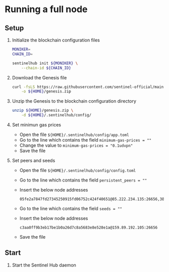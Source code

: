 # Running a full node

## Setup

1. Initialize the blockchain configuration files

    ``` sh
    MONIKER=
    CHAIN_ID=

    sentinelhub init ${MONIKER} \
        --chain-id ${CHAIN_ID}
    ```

2. Download the Genesis file

    ``` sh
    curl -fsLS https://raw.githubusercontent.com/sentinel-official/main/networks/${CHAIN_ID}/genesis.zip \
        -o ${HOME}/genesis.zip
    ```

3. Unzip the Genesis to the blockchain configuration directory

    ``` sh
    unzip ${HOME}/genesis.zip \
        -d ${HOME}/.sentinelhub/config/
    ```

4. Set minimun gas prices

    * Open the file `${HOME}/.sentinelhub/config/app.toml`
    * Go to the line which contains the field `minimum-gas-prices = ""`
    * Change the value to `minimum-gas-prices = "0.1udvpn"`
    * Save the file

5. Set peers and seeds

    * Open the file `${HOME}/.sentinelhub/config/config.toml`
    * Go to the line which contains the field `persistent_peers = ""`
    * Insert the below node addresses

        ``` text
        05fe2a7847fd27345250915fd06752c424f40651@85.222.234.135:26656,387027e3b1180d3a619cbbf3462704a490785963@54.176.90.228:26656,63bd9cfce0f0d274aad5b166dd06d829021aec43@121.78.247.243:56656,855807cc6a919c22ec943050ebb5c80b23724ed0@3.239.11.246:26656,8caefbf8f4318ecc93f2c901cf11470e4a16c818@161.97.135.122:26656,9174af5f16f74660cccf49f893d243949af45f7f@54.177.29.46:26656,9fa528bd2b9e7c80724a1d8a4e1a2a8a83e7d123@142.93.72.221:26656,a77f6a094578dad899e2f40e0626b4c6d4705311@3.36.165.232:26656,bd45a11390d16d128a9eeea3935b53d7a1a3c120@15.236.127.69:26656,cdb8dd7628460a546ce1594ca0bc0c20366514cf@34.72.64.178:26656,d1efceccb04ded9a604e5235f76da86872157d68@161.97.149.223:26656,e00b23444cc8dbb353d5faa765ab36cfc0116b57@83.60.98.134:28685,e5ee89bd4fc371c6a0e66d2b8daefd891b6b87b5@157.90.117.58:26656,f7ceb735606f90df7eb6cd987641876955b6e325@46.4.55.150:36656
        ```

    * Go to the line which contains the field `seeds = ""`
    * Insert the below node addresses

        ``` text
        c3aa0ff9b3eb17be1b0a26d7c8a5683e8e528e1a@159.89.192.105:26656
        ```

    * Save the file

## Start

1. Start the Sentinel Hub daemon
